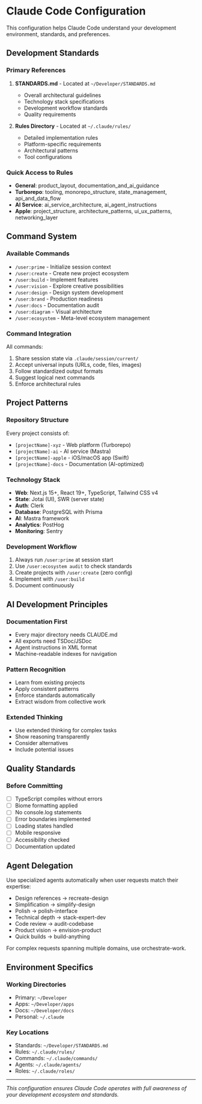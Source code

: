 # Claude Code Configuration

This configuration helps Claude Code understand your development environment, standards, and preferences.

## Development Standards

### Primary References
1. **STANDARDS.md** - Located at `~/Developer/STANDARDS.md`
   - Overall architectural guidelines
   - Technology stack specifications
   - Development workflow standards
   - Quality requirements

2. **Rules Directory** - Located at `~/.claude/rules/`
   - Detailed implementation rules
   - Platform-specific requirements
   - Architectural patterns
   - Tool configurations

### Quick Access to Rules
- **General**: product_layout, documentation_and_ai_guidance
- **Turborepo**: tooling, monorepo_structure, state_management, api_and_data_flow
- **AI Service**: ai_service_architecture, ai_agent_instructions
- **Apple**: project_structure, architecture_patterns, ui_ux_patterns, networking_layer

## Command System

### Available Commands
- `/user:prime` - Initialize session context
- `/user:create` - Create new project ecosystem
- `/user:build` - Implement features
- `/user:vision` - Explore creative possibilities
- `/user:design` - Design system development
- `/user:brand` - Production readiness
- `/user:docs` - Documentation audit
- `/user:diagram` - Visual architecture
- `/user:ecosystem` - Meta-level ecosystem management

### Command Integration
All commands:
1. Share session state via `.claude/session/current/`
2. Accept universal inputs (URLs, code, files, images)
3. Follow standardized output formats
4. Suggest logical next commands
5. Enforce architectural rules

## Project Patterns

### Repository Structure
Every project consists of:
- `[projectName]-xyz` - Web platform (Turborepo)
- `[projectName]-ai` - AI service (Mastra)
- `[projectName]-apple` - iOS/macOS app (Swift)
- `[projectName]-docs` - Documentation (AI-optimized)

### Technology Stack
- **Web**: Next.js 15+, React 19+, TypeScript, Tailwind CSS v4
- **State**: Jotai (UI), SWR (server state)
- **Auth**: Clerk
- **Database**: PostgreSQL with Prisma
- **AI**: Mastra framework
- **Analytics**: PostHog
- **Monitoring**: Sentry

### Development Workflow
1. Always run `/user:prime` at session start
2. Use `/user:ecosystem audit` to check standards
3. Create projects with `/user:create` (zero config)
4. Implement with `/user:build`
5. Document continuously

## AI Development Principles

### Documentation First
- Every major directory needs CLAUDE.md
- All exports need TSDoc/JSDoc
- Agent instructions in XML format
- Machine-readable indexes for navigation

### Pattern Recognition
- Learn from existing projects
- Apply consistent patterns
- Enforce standards automatically
- Extract wisdom from collective work

### Extended Thinking
- Use extended thinking for complex tasks
- Show reasoning transparently
- Consider alternatives
- Include potential issues

## Quality Standards

### Before Committing
- [ ] TypeScript compiles without errors
- [ ] Biome formatting applied
- [ ] No console.log statements
- [ ] Error boundaries implemented
- [ ] Loading states handled
- [ ] Mobile responsive
- [ ] Accessibility checked
- [ ] Documentation updated

## Agent Delegation

Use specialized agents automatically when user requests match their expertise:
- Design references → recreate-design
- Simplification → simplify-design  
- Polish → polish-interface
- Technical depth → stack-expert-dev
- Code review → audit-codebase
- Product vision → envision-product
- Quick builds → build-anything

For complex requests spanning multiple domains, use orchestrate-work.

## Environment Specifics

### Working Directories
- Primary: `~/Developer`
- Apps: `~/Developer/apps`
- Docs: `~/Developer/docs`
- Personal: `~/.claude`

### Key Locations
- Standards: `~/Developer/STANDARDS.md`
- Rules: `~/.claude/rules/`
- Commands: `~/.claude/commands/`
- Agents: `~/.claude/agents/`
- Roles: `~/.claude/roles/`

---

*This configuration ensures Claude Code operates with full awareness of your development ecosystem and standards.*
